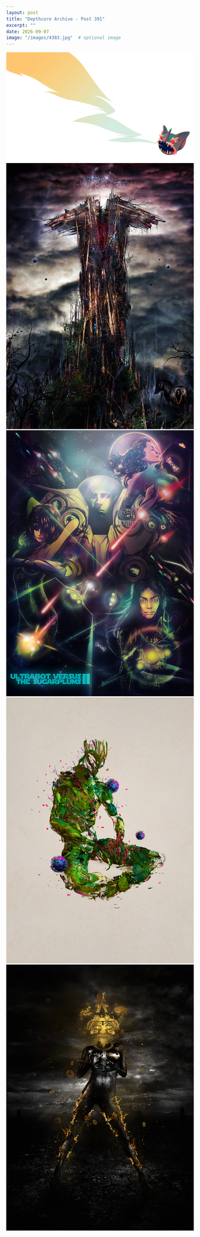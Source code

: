 ```yaml
---
layout: post
title: "Depthcore Archive - Post 391"
excerpt: ""
date: 2026-09-07
image: "/images/4383.jpg"  # optional image
---
```


<img src="/images/4383.jpg">
<img src="/images/4384.jpg" alt="4384.jpg"/>
<img src="/images/4385.jpg" alt="4385.jpg"/>
<img src="/images/4386.jpg" alt="4386.jpg"/>
<img src="/images/4387.jpg" alt="4387.jpg"/>
